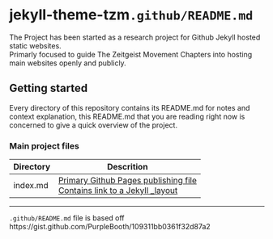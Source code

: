 # jekyll-theme-tzm<code>.github/README.md</code>
The Project has been started as a research project for Github Jekyll hosted static websites. <br>
Primarly focused to guide The Zeitgeist Movement Chapters into hosting main websites openly and publicly.

## Getting started

Every directory of this repository contains its README.md for notes and context explanation, this README.md that you are reading right now is concerned to give a quick overview of the project.

### Main project files

| Directory | Descrition                                                                  |
|-----------|-----------------------------------------------------------------------------|
| index.md  | [Primary Github Pages publishing file <br> Contains link to a Jekyll _layout][1] |

[1]:https://blog.github.com/2016-12-09-publishing-with-github-pages-now-as-easy-as-1-2-3/


<hr>
<code>.github/README.md</code> file is based off https://gist.github.com/PurpleBooth/109311bb0361f32d87a2

